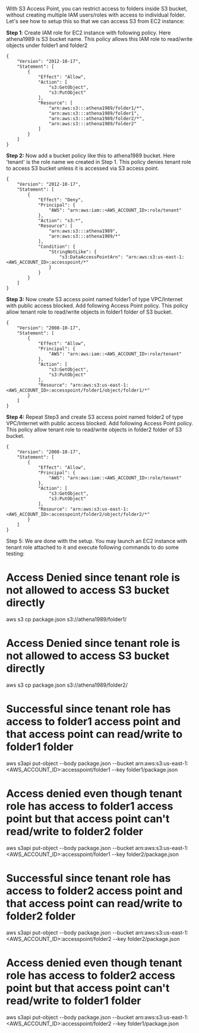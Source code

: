 
With S3 Access Point, you can restrict access to folders inside S3 bucket, without creating multiple IAM users/roles with access to individual folder. Let's see how to setup this so that we can access S3 from EC2 instance:



**Step 1**: Create IAM role for EC2 instance with following policy. Here athena1989 is S3 bucket name. This policy allows this IAM role to read/write objects under folder1 and folder2

```
{
    "Version": "2012-10-17",
    "Statement": [
        {
            "Effect": "Allow",
            "Action": [
                "s3:GetObject",
                "s3:PutObject"
            ],
            "Resource": [
                "arn:aws:s3:::athena1989/folder1/*",
                "arn:aws:s3:::athena1989/folder1",
                "arn:aws:s3:::athena1989/folder2/*",
                "arn:aws:s3:::athena1989/folder2"
            ]
        }
    ]
}
```
**Step 2:** Now add a bucket policy like this to athena1989 bucket. Here 'tenant' is the role name we created in Step 1. This policy denies tenant role to access S3 bucket unless it is accessed via S3 access point.

```
{
    "Version": "2012-10-17",
    "Statement": [
        {
            "Effect": "Deny",
            "Principal": {
                "AWS": "arn:aws:iam::<AWS_ACCOUNT_ID>:role/tenant"
            },
            "Action": "s3:*",
            "Resource": [
                "arn:aws:s3:::athena1989",
                "arn:aws:s3:::athena1989/*"
            ],
            "Condition": {
                "StringNotLike": {
                    "s3:DataAccessPointArn": "arn:aws:s3:us-east-1:<AWS_ACCOUNT_ID>:accesspoint/*"
                }
            }
        }
    ]
}
```
**Step 3:** Now create S3 access point named folder1 of type VPC/Internet with public access blocked. Add following Access Point policy. This policy allow tenant role to read/write objects in folder1 folder of S3 bucket.

```
{
    "Version": "2008-10-17",
    "Statement": [
        {
            "Effect": "Allow",
            "Principal": {
                "AWS": "arn:aws:iam::<AWS_ACCOUNT_ID>:role/tenant"
            },
            "Action": [
                "s3:GetObject",
                "s3:PutObject"
            ],
            "Resource": "arn:aws:s3:us-east-1:<AWS_ACCOUNT_ID>:accesspoint/folder1/object/folder1/*"
        }
    ]
}
```

**Step 4:** Repeat Step3 and create S3 access point named folder2 of type VPC/Internet with public access blocked. Add following Access Point policy. This policy allow tenant role to read/write objects in folder2 folder of S3 bucket.
```
{
    "Version": "2008-10-17",
    "Statement": [
        {
            "Effect": "Allow",
            "Principal": {
                "AWS": "arn:aws:iam::<AWS_ACCOUNT_ID>:role/tenant"
            },
            "Action": [
                "s3:GetObject",
                "s3:PutObject"
            ],
            "Resource": "arn:aws:s3:us-east-1:<AWS_ACCOUNT_ID>:accesspoint/folder2/object/folder2/*"
        }
    ]
}
```

Step 5: We are done with the setup. You may launch an EC2 instance with tenant role attached to it and execute following commands to do some testing:

# Access Denied since tenant role is not allowed to access S3 bucket directly
aws s3 cp package.json s3://athena1989/folder1/
 
# Access Denied since tenant role is not allowed to access S3 bucket directly
aws s3 cp package.json s3://athena1989/folder2/
 
# Successful since tenant role has access to folder1 access point and that access point can read/write to folder1 folder
aws s3api put-object --body package.json --bucket arn:aws:s3:us-east-1:<AWS_ACCOUNT_ID>:accesspoint/folder1 --key folder1/package.json
 
# Access denied even though tenant role has access to folder1 access point but that access point can't read/write to folder2 folder
aws s3api put-object --body package.json --bucket arn:aws:s3:us-east-1:<AWS_ACCOUNT_ID>:accesspoint/folder1 --key folder2/package.json
 
# Successful since tenant role has access to folder2 access point and that access point can read/write to folder2 folder
aws s3api put-object --body package.json --bucket arn:aws:s3:us-east-1:<AWS_ACCOUNT_ID>:accesspoint/folder2 --key folder2/package.json 
 
# Access denied even though tenant role has access to folder2 access point but that access point can't read/write to folder1 folder
aws s3api put-object --body package.json --bucket arn:aws:s3:us-east-1:<AWS_ACCOUNT_ID>:accesspoint/folder2 --key folder1/package.json
